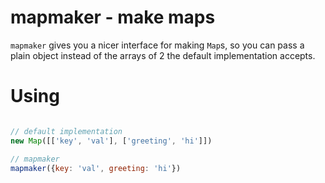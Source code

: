mapmaker - make maps
====

`mapmaker` gives you a nicer interface for making `Map`s, so you can pass a plain object instead of the arrays of 2 the default implementation accepts.

Using
====

```javascript

// default implementation
new Map([['key', 'val'], ['greeting', 'hi']])

// mapmaker
mapmaker({key: 'val', greeting: 'hi'})
